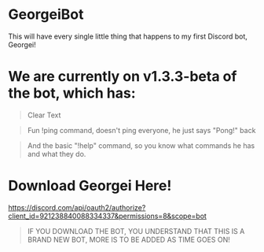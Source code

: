 # GeorgeiBot
This will have every single little thing that happens to my first Discord bot, Georgei!

# We are currently on v1.3.3-beta of the bot, which has:
>Clear Text

>Fun !ping command, doesn't ping everyone, he just says "Pong!" back

>And the basic "!help" command, so you know what commands he has and what they do.


# Download Georgei Here!
https://discord.com/api/oauth2/authorize?client_id=921238840088334337&permissions=8&scope=bot

>IF YOU DOWNLOAD THE BOT, YOU UNDERSTAND THAT THIS IS A BRAND NEW BOT, MORE IS TO BE ADDED AS TIME GOES ON!  
